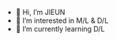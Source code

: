 - 👋 Hi, I’m JIEUN
- 👀 I’m interested in M/L & D/L
- 🌱 I’m currently learning D/L

<!---
JIEUN07/JIEUN07 is a ✨ special ✨ repository because its `README.md` (this file) appears on your GitHub profile.
You can click the Preview link to take a look at your changes.
--->
